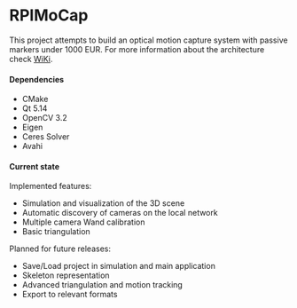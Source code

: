 # RPIMoCap
This project attempts to build an optical motion capture system with passive markers under 1000 EUR. For more information about the architecture check [WiKi](https://github.com/kaajo/RPIMoCap/wiki). 

#### Dependencies
* CMake
* Qt 5.14
* OpenCV 3.2
* Eigen
* Ceres Solver
* Avahi
 
#### Current state 
Implemented features:
* Simulation and visualization of the 3D scene
* Automatic discovery of cameras on the local network
* Multiple camera Wand calibration
* Basic triangulation

Planned for future releases:
* Save/Load project in simulation and main application
* Skeleton representation
* Advanced triangulation and motion tracking
* Export to relevant formats
